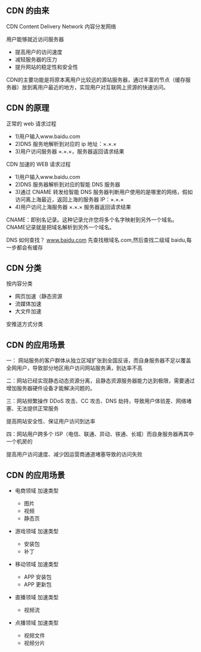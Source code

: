 ## CDN 的由来

CDN Content Delivery Network 内容分发网络

用户能够就近访问服务器

- 提高用户的访问速度
- 减轻服务器的压力
- 提升网站的稳定性和安全性

CDN的主要功能是将原本离用户比较远的源站服务器，通过丰富的节点（缓存服务器）放到离用户最近的地方，实现用户对互联网上资源的快速访问。

## CDN 的原理

正常的 web 请求过程

- 1)用户输入www.baidu.com
- 2)DNS 服务地解析到对应的 ip 地址：×.×.×
- 3)用户访问服务器 ×.×.×，服务器返回请求结果

CDN 加速的 WEB 请求过程

- 1)用户输入www.baidu.com
- 2)DNS 服务器解析到对应的智能 DNS 服务器
- 3)通过 CNAME 转发给智能 DNS 服务器判断用户使用的是哪里的网络，假如访问离上海最近，返回上海的服务器 IP：×.×.×
- 4)用户访问上海服务器 ×.×.× 服务器返回请求结果

CNAME：即别名记录。这种记录允许您将多个名字映射到另外一个域名。
CNAME记录就是把域名解析到另外一个域名。


DNS 如何查找？
www.baidu.com 先查找根域名.com,然后查找二级域 baidu,每一步都会有缓存

## CDN 分类

按内容分类

- 网页加速（静态资源
- 流媒体加速
- 大文件加速

安推送方式分类

## CDN 的应用场景

一： 网站服务的客户群体从独立区域扩张到全国反诬，而自身服务器不足以覆盖全网用户，导致部分地区用户访问网站服务满，到达率不高

二：网站已经实现静态动态资源分离，且静态资源服务器能力达到极限，需要通过增加服务器硬件设备才能解决问题的。

三：网站频繁操作 DDoS 攻击、CC 攻击、DNS 劫持，导致用户体验差、网络堵塞、无法提供正常服务

提高网站安全性、保证用户访问到达率

四：网站用户跨多个 ISP（电信、联通、异动、铁通、长城）而自身服务器再其中一个机房的

提高用户访问速度、减少因运营商通道堵塞导致的访问失败

## CDN 的应用场景

- 电商领域
  加速类型

  - 图片
  - 视频
  - 静态页

- 游戏领域
  加速类型

  - 安装包
  - 补丁

- 移动领域
  加速类型

  - APP 安装包
  - APP 更新包

- 直播领域
  加速类型

  - 视频流

- 点播领域
  加速类型
  - 视频文件
  - 视频分片

